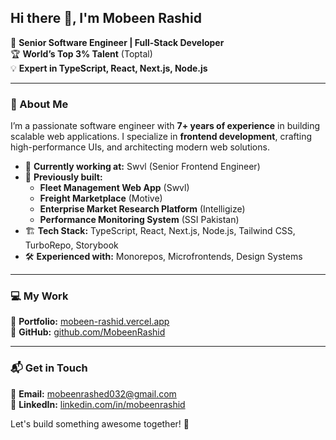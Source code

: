 ## Hi there 👋, I'm Mobeen Rashid

🚀 **Senior Software Engineer | Full-Stack Developer**  
🏆 **World’s Top 3% Talent** (Toptal)  
💡 **Expert in TypeScript, React, Next.js, Node.js**

---

### **🔹 About Me**

I’m a passionate software engineer with **7+ years of experience** in building scalable web applications. I specialize in **frontend development**, crafting high-performance UIs, and architecting modern web solutions.

- 🔭 **Currently working at:** Swvl (Senior Frontend Engineer)
- 🎯 **Previously built:**
  - **Fleet Management Web App** (Swvl)
  - **Freight Marketplace** (Motive)
  - **Enterprise Market Research Platform** (Intelligize)
  - **Performance Monitoring System** (SSI Pakistan)
- 🏗 **Tech Stack:** TypeScript, React, Next.js, Node.js, Tailwind CSS, TurboRepo, Storybook
- 🛠 **Experienced with:** Monorepos, Microfrontends, Design Systems

---

### **💻 My Work**

🔗 **Portfolio:** [mobeen-rashid.vercel.app](https://mobeen-rashid.vercel.app)  
📂 **GitHub:** [github.com/MobeenRashid](https://github.com/MobeenRashid)

---

### **📬 Get in Touch**

📧 **Email:** mobeenrashed032@gmail.com  
💼 **LinkedIn:** [linkedin.com/in/mobeenrashid](https://www.linkedin.com/in/mobeenrashid)

Let's build something awesome together! 🚀
